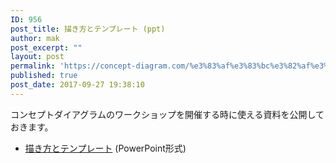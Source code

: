 ```yaml
---
ID: 956
post_title: 描き方とテンプレート (ppt)
author: mak
post_excerpt: ""
layout: post
permalink: 'https://concept-diagram.com/%e3%83%af%e3%83%bc%e3%82%af%e3%82%b7%e3%83%a7%e3%83%83%e3%83%97/'
published: true
post_date: 2017-09-27 19:38:10
---
```

コンセプトダイアグラムのワークショップを開催する時に使える資料を公開しておきます。
<ul>
 	<li><a href="/file/Concept-Diagram-Template.pptx">描き方とテンプレート</a> (PowerPoint形式)</li>
</ul>